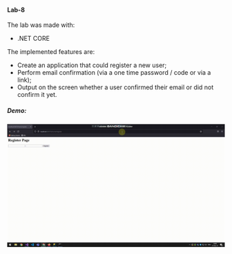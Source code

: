 #### Lab-8

The lab was made with:

- .NET CORE

The implemented features are:

- Create an application that could register a new user;
- Perform email confirmation (via a one time password / code or via a link);
- Output on the screen whether a user confirmed their email or did not confirm it yet.



##### Demo:

![demo](https://github.com/PuscasDumitru/FAF.CS16.1-Cryptography-and-Cybersecurity-LABS/blob/main/LAB_8/lab_8.gif)


